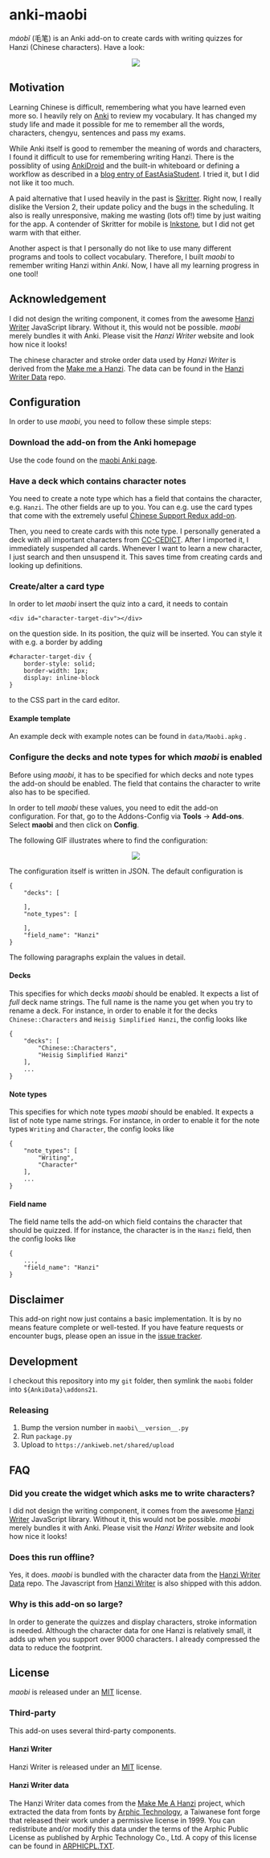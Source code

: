 # anki-maobi

*máobĭ* (毛笔) is an Anki add-on to create cards with writing quizzes for Hanzi (Chinese characters). Have a look:

<p align="center">
  <img src="https://raw.githubusercontent.com/Rentier/anki-maobi/master/img/maobi.gif">
</p>

## Motivation

Learning Chinese is difficult, remembering what you have learned even more so. I heavily rely on [Anki](https://apps.ankiweb.net/) to review my vocabulary. It has changed my study life and made it possible for me to remember all the words, characters, chengyu, sentences and pass my exams.

While Anki itself is good to remember the meaning of words and characters, I found it difficult to use for remembering writing Hanzi. There is the possiblity of using [AnkiDroid](https://github.com/ankidroid/Anki-Android) and the built-in whiteboard or defining a workflow as described in a [blog entry of EastAsiaStudent](https://eastasiastudent.net/study/skritter-functionality-for-free/). I tried it, but I did not like it too much.

A paid alternative that I used heavily in the past is [Skritter](https://skritter.com/). Right now, I really dislike the Version 2, their update policy and the bugs in the scheduling. It also is really unresponsive, making me wasting (lots of!) time by just waiting for the app. A contender of Skritter for mobile is [Inkstone](https://www.skishore.me/inkstone/), but I did not get warm with that either. 

Another aspect is that I personally do not like to use many different programs and tools to collect vocabulary. Therefore, I built *maobi* to remember writing Hanzi within *Anki*. Now, I have all my learning progress in one tool!

## Acknowledgement

I did not design the writing component, it comes from the awesome [Hanzi Writer](https://github.com/chanind/hanzi-writer) JavaScript library. Without it, this would not be possible. *maobi* merely bundles it with Anki. Please visit the *Hanzi Writer* website and look how nice it looks! 

The chinese character and stroke order data used by *Hanzi Writer* is derived from the [Make me a Hanzi](https://github.com/skishore/makemeahanzi). The data can be found in the [Hanzi Writer Data](https://github.com/chanind/hanzi-writer-data) repo.

## Configuration

In order to use *maobi*, you need to follow these simple steps:

### Download the add-on from the Anki homepage

Use the code found on the [maobi Anki page](https://ankiweb.net/shared/info/931477147).

### Have a deck which contains character notes

You need to create a note type which has a field that contains the character, e.g. `Hanzi`. The other fields are up to you. You can e.g. use the card types that come with the extremely useful [Chinese Support Redux add-on](https://ankiweb.net/shared/info/1128979221).

Then, you need to create cards with this note type. I personally generated a deck with all important characters from [CC-CEDICT](https://cc-cedict.org/wiki/). After I imported it, I immediately suspended all cards. Whenever I want to learn a new character, I just search and then unsuspend it. This saves time from creating cards and looking up definitions.

### Create/alter a card type

In order to let *maobi* insert the quiz into a card, it needs to contain

    <div id="character-target-div"></div>

on the question side. In its position, the quiz will be inserted. You can style it with e.g. a border by adding 

    #character-target-div { 
        border-style: solid; 
        border-width: 1px; 
        display: inline-block
    }

to the CSS part in the card editor.

#### Example template

An example deck with example notes can be found in `data/Maobi.apkg` .

### Configure the decks and note types for which *maobi* is enabled

Before using *maobi*, it has to be specified for which decks and note types the add-on should be enabled. The field that contains the character to write also has to be specified.

In order to tell *maobi* these values, you need to edit the add-on configuration. For that, go to the Addons-Config via **Tools** → **Add-ons**. Select **maobi** and then click on **Config**.

The following GIF illustrates where to find the configuration:

<p align="center">
  <img src="https://raw.githubusercontent.com/Rentier/anki-maobi/master/img/config.gif">
</p>

The configuration itself is written in JSON. The default configuration is

```
{
    "decks": [

    ],
    "note_types": [

    ],
    "field_name": "Hanzi"
}
```

The following paragraphs explain the values in detail.

#### Decks

This specifies for which decks *maobi* should be enabled. It expects a list of *full* deck name strings. The full name is the name you get when you try to rename a deck. For instance, in order to enable it for the decks `Chinese::Characters` and `Heisig Simplified Hanzi`, the config looks like

```
{
    "decks": [
        "Chinese::Characters",
        "Heisig Simplified Hanzi"
    ],
    ...
}
```

#### Note types

This specifies for which note types *maobi* should be enabled. It expects a list of note type name strings. For instance, in order to enable it for the note types `Writing` and `Character`, the config looks like

```
{
    "note_types": [
        "Writing",
        "Character"
    ],
    ...
}
```

#### Field name

The field name tells the add-on which field contains the character that should be quizzed. If for instance, the character is in the `Hanzi` field, then the config looks like

```
{
    ...,
    "field_name": "Hanzi"
}
```

## Disclaimer

This add-on right now just contains a basic implementation. It is by no means feature complete or well-tested. If you have feature requests or encounter bugs, please open an issue in the [issue tracker](https://github.com/Rentier/anki-maobi/issues).

## Development

I checkout this repository into my `git` folder, then symlink the `maobi` folder into `${AnkiData}\addons21`.

### Releasing

1. Bump the version number in `maobi\__version__.py`
2. Run `package.py`
3. Upload to `https://ankiweb.net/shared/upload`

## FAQ

### Did you create the widget which asks me to write characters?

I did not design the writing component, it comes from the awesome [Hanzi Writer](https://github.com/chanind/hanzi-writer) JavaScript library. Without it, this would not be possible. *maobi* merely bundles it with Anki. Please visit the *Hanzi Writer* website and look how nice it looks!

### Does this run offline?

Yes, it does. *maobi* is bundled with the character data from the [Hanzi Writer Data](https://github.com/chanind/hanzi-writer-data) repo. The Javascript from [Hanzi Writer](https://github.com/chanind/hanzi-writer) is also shipped with this addon.

### Why is this add-on so large?

In order to generate the quizzes and display characters, stroke information is needed. Although the character data for one Hanzi is relatively small, it adds up when you support over 9000 characters. I already compressed the data to reduce the footprint.

## License

*maobi* is released under an [MIT](https://raw.githubusercontent.com/rentier/anki-maobi/master/LICENSE.txt) license.

### Third-party

This add-on uses several third-party components. 

#### Hanzi Writer

Hanzi Writer is released under an [MIT](https://raw.githubusercontent.com/chanind/hanzi-writer/master/LICENSE) license.

#### Hanzi Writer data

The Hanzi Writer data comes from the [Make Me A Hanzi](https://github.com/skishore/makemeahanzi) project, which extracted the data from fonts by [Arphic Technology](http://www.arphic.com/), a Taiwanese font forge that released their work under a permissive license in 1999. You can redistribute and/or modify this data under the terms of the Arphic Public License as published by Arphic Technology Co., Ltd. A copy of this license can be found in [ARPHICPL.TXT](https://raw.githubusercontent.com/chanind/hanzi-writer-data/master/ARPHICPL.TXT).